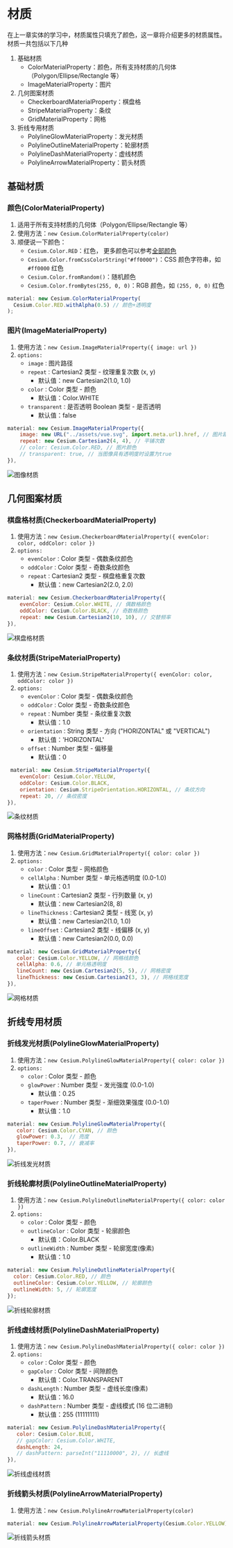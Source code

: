 # 材质

在上一章实体的学习中，材质属性只填充了颜色，这一章将介绍更多的材质属性。材质一共包括以下几种

1. 基础材质
   - ColorMaterialProperty：颜色，所有支持材质的几何体（Polygon/Ellipse/Rectangle 等）
   - ImageMaterialProperty：图片
2. 几何图案材质
   - CheckerboardMaterialProperty：棋盘格
   - StripeMaterialProperty：条纹
   - GridMaterialProperty：网格
3. 折线专用材质
   - PolylineGlowMaterialProperty：发光材质
   - PolylineOutlineMaterialProperty：轮廓材质
   - PolylineDashMaterialProperty：虚线材质
   - PolylineArrowMaterialProperty：箭头材质

## 基础材质

### 颜色(ColorMaterialProperty)

1. 适用于所有支持材质的几何体（Polygon/Ellipse/Rectangle 等）
2. 使用方法：`new Cesium.ColorMaterialProperty(color)`
3. 顺便说一下颜色：
   - `Cesium.Color.RED`：红色， 更多颜色可以参考[全部颜色](https://cesium.com/learn/cesiumjs/ref-doc/Color.html?classFilter=color)
   - `Cesium.Color.fromCssColorString("#ff0000")`：CSS 颜色字符串，如 `#ff0000` 红色
   - `Cesium.Color.fromRandom()`：随机颜色
   - `Cesium.Color.fromBytes(255, 0, 0)`：RGB 颜色，如 `(255, 0, 0)` 红色

```js
material: new Cesium.ColorMaterialProperty(
  Cesium.Color.RED.withAlpha(0.5) // 颜色+透明度
);
```

### 图片(ImageMaterialProperty)

1. 使用方法：`new Cesium.ImageMaterialProperty({ image: url })`
2. `options:`
   - `image：`图片路径
   - `repeat：`Cartesian2 类型 - 纹理重复次数 (x, y)
     - 默认值：new Cartesian2(1.0, 1.0)
   - `color：`Color 类型 - 颜色
     - 默认值：Color.WHITE
   - `transparent：`是否透明 Boolean 类型 - 是否透明
     - 默认值：false

```js
material: new Cesium.ImageMaterialProperty({
    image: new URL("../assets/vue.svg", import.meta.url).href, // 图片路径
    repeat: new Cesium.Cartesian2(4, 4), // 平铺次数
    // color: Cesium.Color.RED, // 图片颜色
    // transparent: true, // 当图像具有透明度时设置为true
}),
```

![图像材质](./materialImg/imageMaterial.png)

## 几何图案材质

### 棋盘格材质(CheckerboardMaterialProperty)

1. 使用方法：`new Cesium.CheckerboardMaterialProperty({ evenColor: color, oddColor: color })`
2. `options:`
   - `evenColor：`Color 类型 - 偶数条纹颜色
   - `oddColor：`Color 类型 - 奇数条纹颜色
   - `repeat：`Cartesian2 类型 - 棋盘格重复次数
     - 默认值：new Cartesian2(2.0, 2.0)

```js
material: new Cesium.CheckerboardMaterialProperty({
    evenColor: Cesium.Color.WHITE, // 偶数格颜色
    oddColor: Cesium.Color.BLACK, // 奇数格颜色
    repeat: new Cesium.Cartesian2(10, 10), // 交替频率
}),
```

![棋盘格材质](./materialImg/checkedBoardMaterial.png)

### 条纹材质(StripeMaterialProperty)

1. 使用方法：`new Cesium.StripeMaterialProperty({ evenColor: color, oddColor: color })`
2. `options:`
   - `evenColor：`Color 类型 - 偶数条纹颜色
   - `oddColor：`Color 类型 - 奇数条纹颜色
   - `repeat：`Number 类型 - 条纹重复次数
     - 默认值：1.0
   - `orientation：`String 类型 - 方向 ("HORIZONTAL" 或 "VERTICAL")
     - 默认值：'HORIZONTAL'
   - `offset：`Number 类型 - 偏移量
     - 默认值：0

```js
 material: new Cesium.StripeMaterialProperty({
    evenColor: Cesium.Color.YELLOW,
    oddColor: Cesium.Color.BLACK,
    orientation: Cesium.StripeOrientation.HORIZONTAL, // 条纹方向
    repeat: 20, // 条纹密度
}),
```

![条纹材质](./materialImg/stripeMaterial.png)

### 网格材质(GridMaterialProperty)

1. 使用方法：`new Cesium.GridMaterialProperty({ color: color })`
2. `options:`
   - `color：`Color 类型 - 网格颜色
   - `cellAlpha：`Number 类型 - 单元格透明度 (0.0-1.0)
     - 默认值：0.1
   - `lineCount：`Cartesian2 类型 - 行列数量 (x, y)
     - 默认值：new Cartesian2(8, 8)
   - `lineThickness：`Cartesian2 类型 - 线宽 (x, y)
     - 默认值：new Cartesian2(1.0, 1.0)
   - `lineOffset：`Cartesian2 类型 - 线偏移 (x, y)
     - 默认值：new Cartesian2(0.0, 0.0)

```js
material: new Cesium.GridMaterialProperty({
   color: Cesium.Color.YELLOW, // 网格线颜色
   cellAlpha: 0.6, // 单元格透明度
   lineCount: new Cesium.Cartesian2(5, 5), // 网格密度
   lineThickness: new Cesium.Cartesian2(3, 3), // 网格线宽度
}),
```

![网格材质](./materialImg/gridMaterial.png)

## 折线专用材质

### 折线发光材质(PolylineGlowMaterialProperty)

1. 使用方法：`new Cesium.PolylineGlowMaterialProperty({ color: color })`
2. `options:`
   - `color：`Color 类型 - 颜色
   - `glowPower：`Number 类型 - 发光强度 (0.0-1.0)
     - 默认值：0.25
   - `taperPower：`Number 类型 - 渐细效果强度 (0.0-1.0)
     - 默认值：1.0

```js
material: new Cesium.PolylineGlowMaterialProperty({
   color: Cesium.Color.CYAN, // 颜色
   glowPower: 0.3,  // 亮度
   taperPower: 0.7, // 衰减率
}),
```

![折线发光材质](./materialImg/polylineGlowMaterial.png)

### 折线轮廓材质(PolylineOutlineMaterialProperty)

1. 使用方法：`new Cesium.PolylineOutlineMaterialProperty({ color: color })`
2. `options:`
   - `color：`Color 类型 - 颜色
   - `outlineColor：`Color 类型 - 轮廓颜色
     - 默认值：Color.BLACK
   - `outlineWidth：`Number 类型 - 轮廓宽度(像素)
     - 默认值：1.0

```js
material: new Cesium.PolylineOutlineMaterialProperty({
  color: Cesium.Color.RED, // 颜色
  outlineColor: Cesium.Color.YELLOW, // 轮廓颜色
  outlineWidth: 5, // 轮廓宽度
});
```

![折线轮廓材质](./materialImg/polylineOutlineMaterial.png)

### 折线虚线材质(PolylineDashMaterialProperty)

1. 使用方法：`new Cesium.PolylineDashMaterialProperty({ color: color })`
2. `options:`
   - `color：`Color 类型 - 颜色
   - `gapColor：`Color 类型 - 间隙颜色
     - 默认值：Color.TRANSPARENT
   - `dashLength：`Number 类型 - 虚线长度(像素)
     - 默认值：16.0
   - `dashPattern：`Number 类型 - 虚线模式 (16 位二进制)
     - 默认值：255 (11111111)

```js
material: new Cesium.PolylineDashMaterialProperty({
   color: Cesium.Color.BLUE,
   // gapColor: Cesium.Color.WHITE,
   dashLength: 24,
   // dashPattern: parseInt("11110000", 2), // 长虚线
}),
```

![折线虚线材质](./materialImg/polylineDashMaterial.png)

### 折线箭头材质(PolylineArrowMaterialProperty)

1. 使用方法：`new Cesium.PolylineArrowMaterialProperty(color)`

```js
material: new Cesium.PolylineArrowMaterialProperty(Cesium.Color.YELLOW),
```

![折线箭头材质](./materialImg/polylineArrowMaterial.png)
